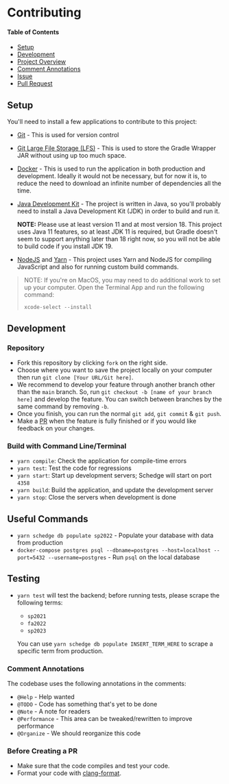 # Contributing

#### Table of Contents
- [Setup](#user-content-setup)
- [Development](#user-content-development)
- [Project Overview](#user-content-project-overview)
- [Comment Annotations](#user-content-comment-annotations)
- [Issue](#user-content-issue)
- [Pull Request](#user-content-pull-request)

## Setup
You'll need to install a few applications to contribute to this project:

- [Git](https://git-scm.com/book/en/v2/Getting-Started-Installing-Git) -
  This is used for version control
- [Git Large File Storage (LFS)](https://docs.github.com/en/repositories/working-with-files/managing-large-files/installing-git-large-file-storage) -
  This is used to store the Gradle Wrapper JAR without using up too much space.
- [Docker](https://docs.docker.com/get-docker/) -
  This is used to run the application in both production and development. Ideally
  it would not be necessary, but for now it is, to reduce the need to download
  an infinite number of dependencies all the time.
- [Java Development Kit](https://www.oracle.com/java/technologies/downloads/) -
  The project is written in Java, so you'll probably need to install a Java
  Development Kit (JDK) in order to build and run it.

  **NOTE:** Please use at least version 11 and at most version 18. This project
  uses Java 11 features, so at least JDK 11 is required, but Gradle doesn't
  seem to support anything later than 18 right now, so you will not be able
  to build code if you install JDK 19.
- [NodeJS](https://heynode.com/tutorial/install-nodejs-locally-nvm/) and [Yarn](https://yarnpkg.com/getting-started/install) -
  This project uses Yarn and NodeJS for compiling JavaScript and also for running
  custom build commands.

> NOTE: If you're on MacOS, you may need to do additional work to set up
> your computer. Open the Terminal App and run the following command:
>
> ```
> xcode-select --install
> ```

## Development

### Repository
- Fork this repository by clicking `fork` on the right side.
- Choose where you want to save the project locally on your computer then run
  `git clone [Your URL/Git here]`.
- We recommend to develop your feature through another branch other than the
  `main` branch. So, run `git checkout -b [name of your branch here]` and develop
  the feature. You can switch between branches by the same command by removing `-b`.
- Once you finish, you can run the normal `git add`, `git commit` & `git push`.
- Make a [PR](#user-content-pull-request) when the feature is fully finished or
  if you would like feedback on your changes.

### Build with Command Line/Terminal
- `yarn compile`: Check the application for compile-time errors
- `yarn test`: Test the code for regressions
- `yarn start`: Start up development servers; Schedge will start on port `4358`
- `yarn build`: Build the application, and update the development server
- `yarn stop`: Close the servers when development is done

## Useful Commands
- `yarn schedge db populate sp2022` - Populate your database with data from production
- `docker-compose postgres psql --dbname=postgres --host=localhost --port=5432 --username=postgres` -
  Run `psql` on the local database

## Testing
- `yarn test` will test the backend; before running tests, please scrape the
  following terms:

  - `sp2021`
  - `fa2022`
  - `sp2023`

  You can use `yarn schedge db populate INSERT_TERM_HERE` to scrape a specific
  term from production.

### Comment Annotations
The codebase uses the following annotations in the comments:

- `@Help` - Help wanted
- `@TODO` - Code has something that's yet to be done
- `@Note` - A note for readers
- `@Performance` - This area can be tweaked/rewritten to improve performance
- `@Organize` - We should reorganize this code

### Before Creating a PR
- Make sure that the code compiles and test your code.
- Format your code with [clang-format](https://github.com/mprobst/ClangFormatIJ/).

